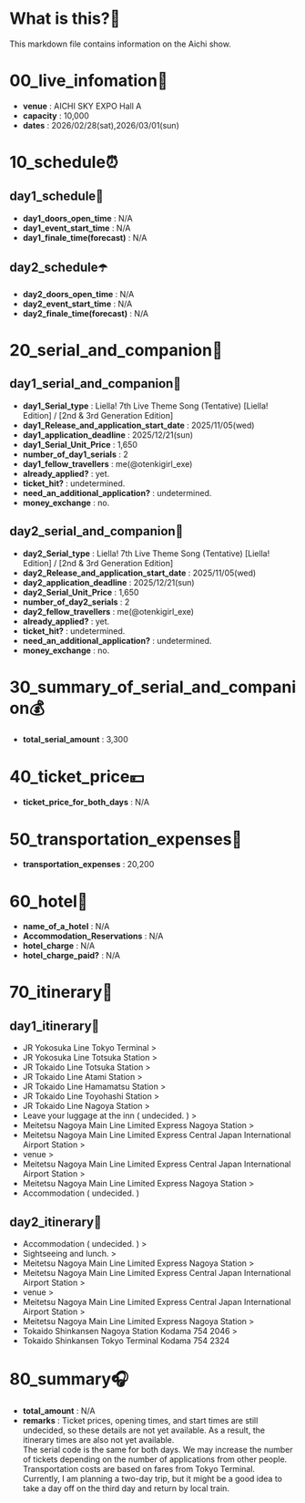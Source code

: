 # What is this?👀
<p>This markdown file contains information on the Aichi show.</p>

# 00_live_infomation📅

- **venue** : AICHI SKY EXPO Hall A
- **capacity** : 10,000
- **dates** : 2026/02/28(sat),2026/03/01(sun)

# 10_schedule⏰

## day1_schedule🥁

- **day1_doors_open_time** : N/A
- **day1_event_start_time** : N/A
- **day1_finale_time(forecast)** : N/A

## day2_schedule☂️

- **day2_doors_open_time** : N/A
- **day2_event_start_time** : N/A
- **day2_finale_time(forecast)** : N/A

# 20_serial_and_companion📃

## day1_serial_and_companion🔖

- **day1_Serial_type** : Liella! 7th Live Theme Song (Tentative) [Liella! Edition] / [2nd & 3rd Generation Edition]
- **day1_Release_and_application_start_date** : 2025/11/05(wed)
- **day1_application_deadline** : 2025/12/21(sun)
- **day1_Serial_Unit_Price** : 1,650
- **number_of_day1_serials** : 2
- **day1_fellow_travellers** : me(@otenkigirl_exe)
- **already_applied?** : yet.
- **ticket_hit?** : undetermined.
- **need_an_additional_application?** : undetermined.
- **money_exchange** : no.

## day2_serial_and_companion📰

- **day2_Serial_type** : Liella! 7th Live Theme Song (Tentative) [Liella! Edition] / [2nd & 3rd Generation Edition]
- **day2_Release_and_application_start_date** : 2025/11/05(wed)
- **day2_application_deadline** : 2025/12/21(sun)
- **day2_Serial_Unit_Price** : 1,650
- **number_of_day2_serials** : 2
- **day2_fellow_travellers** : me(@otenkigirl_exe)
- **already_applied?** : yet.
- **ticket_hit?** : undetermined.
- **need_an_additional_application?** : undetermined.
- **money_exchange** : no.

# 30_summary_of_serial_and_companion💰

- **total_serial_amount** : 3,300

# 40_ticket_price💴

- **ticket_price_for_both_days** : N/A

# 50_transportation_expenses🚅

- **transportation_expenses** : 20,200

# 60_hotel🏨

- **name_of_a_hotel** : N/A
- **Accommodation_Reservations** : N/A
- **hotel_charge** : N/A
- **hotel_charge_paid?** : N/A

# 70_itinerary🛴

## day1_itinerary🚀

- JR Yokosuka Line Tokyo Terminal >
- JR Yokosuka Line Totsuka Station >
- JR Tokaido Line Totsuka Station >
- JR Tokaido Line Atami Station >
- JR Tokaido Line Hamamatsu Station >
- JR Tokaido Line Toyohashi Station >
- JR Tokaido Line Nagoya Station >
- Leave your luggage at the inn ( undecided. ) >
- Meitetsu Nagoya Main Line Limited Express Nagoya Station >
- Meitetsu Nagoya Main Line Limited Express Central Japan International Airport Station >
- venue >
- Meitetsu Nagoya Main Line Limited Express Central Japan International Airport Station >
- Meitetsu Nagoya Main Line Limited Express Nagoya Station >
- Accommodation ( undecided. )

## day2_itinerary🚢

- Accommodation ( undecided. ) >
- Sightseeing and lunch. >
- Meitetsu Nagoya Main Line Limited Express Nagoya Station >
- Meitetsu Nagoya Main Line Limited Express Central Japan International Airport Station >
- venue >
- Meitetsu Nagoya Main Line Limited Express Central Japan International Airport Station >
- Meitetsu Nagoya Main Line Limited Express Nagoya Station >
- Tokaido Shinkansen Nagoya Station Kodama 754 2046 >
- Tokaido Shinkansen Tokyo Terminal Kodama 754 2324

# 80_summary🎧

- **total_amount** : N/A
- **remarks** : Ticket prices, opening times, and start times are still undecided, so these details are not yet available. As a result, the itinerary times are also not yet available.<br>
The serial code is the same for both days. We may increase the number of tickets depending on the number of applications from other people. <br>Transportation costs are based on fares from Tokyo Terminal.<br>
Currently, I am planning a two-day trip, but it might be a good idea to take a day off on the third day and return by local train.
